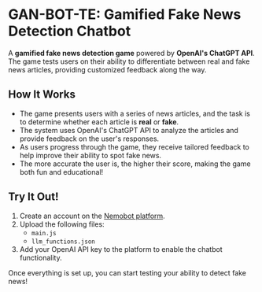 # GAN-BOT-TE: Gamified Fake News Detection Chatbot

A **gamified fake news detection game** powered by **OpenAI's ChatGPT API**. The game tests users on their ability to differentiate between real and fake news articles, providing customized feedback along the way.

## How It Works

- The game presents users with a series of news articles, and the task is to determine whether each article is **real** or **fake**.
- The system uses OpenAI's ChatGPT API to analyze the articles and provide feedback on the user's responses.
- As users progress through the game, they receive tailored feedback to help improve their ability to spot fake news.
- The more accurate the user is, the higher their score, making the game both fun and educational!

## Try It Out!

1. Create an account on the [Nemobot platform](https://nemobot-neue-experiment.vercel.app/).
2. Upload the following files:
   - `main.js`
   - `llm_functions.json`
3. Add your OpenAI API key to the platform to enable the chatbot functionality.

Once everything is set up, you can start testing your ability to detect fake news!

